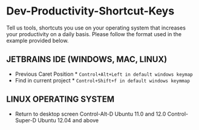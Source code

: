 # Dev-Productivity-Shortcut-Keys
Tell us tools, shortcuts you use on your operating system that increases your productivity on a daily basis. Please follow the format used in the example provided below.

##  JETBRAINS IDE (WINDOWS, MAC, LINUX)

* Previous Caret Position *
       `Control+Alt+Left in default windows keymap`
* Find in current project *
       `Control+Shift+f in default windows keymmap`

       
    
## LINUX OPERATING SYSTEM

* Return to desktop screen
       Control-Alt-D Ubuntu 11.0 and 12.0
       Control-Super-D Ubuntu 12.04 and above
